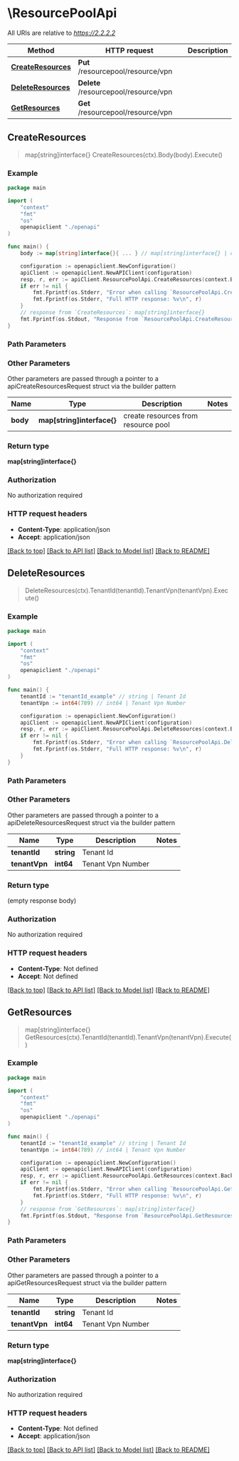 # \ResourcePoolApi

All URIs are relative to *https://2.2.2.2*

Method | HTTP request | Description
------------- | ------------- | -------------
[**CreateResources**](ResourcePoolApi.md#CreateResources) | **Put** /resourcepool/resource/vpn | 
[**DeleteResources**](ResourcePoolApi.md#DeleteResources) | **Delete** /resourcepool/resource/vpn | 
[**GetResources**](ResourcePoolApi.md#GetResources) | **Get** /resourcepool/resource/vpn | 



## CreateResources

> map[string]interface{} CreateResources(ctx).Body(body).Execute()





### Example

```go
package main

import (
    "context"
    "fmt"
    "os"
    openapiclient "./openapi"
)

func main() {
    body := map[string]interface{}{ ... } // map[string]interface{} | create resources from resource pool (optional)

    configuration := openapiclient.NewConfiguration()
    apiClient := openapiclient.NewAPIClient(configuration)
    resp, r, err := apiClient.ResourcePoolApi.CreateResources(context.Background()).Body(body).Execute()
    if err != nil {
        fmt.Fprintf(os.Stderr, "Error when calling `ResourcePoolApi.CreateResources``: %v\n", err)
        fmt.Fprintf(os.Stderr, "Full HTTP response: %v\n", r)
    }
    // response from `CreateResources`: map[string]interface{}
    fmt.Fprintf(os.Stdout, "Response from `ResourcePoolApi.CreateResources`: %v\n", resp)
}
```

### Path Parameters



### Other Parameters

Other parameters are passed through a pointer to a apiCreateResourcesRequest struct via the builder pattern


Name | Type | Description  | Notes
------------- | ------------- | ------------- | -------------
 **body** | **map[string]interface{}** | create resources from resource pool | 

### Return type

**map[string]interface{}**

### Authorization

No authorization required

### HTTP request headers

- **Content-Type**: application/json
- **Accept**: application/json

[[Back to top]](#) [[Back to API list]](../README.md#documentation-for-api-endpoints)
[[Back to Model list]](../README.md#documentation-for-models)
[[Back to README]](../README.md)


## DeleteResources

> DeleteResources(ctx).TenantId(tenantId).TenantVpn(tenantVpn).Execute()





### Example

```go
package main

import (
    "context"
    "fmt"
    "os"
    openapiclient "./openapi"
)

func main() {
    tenantId := "tenantId_example" // string | Tenant Id
    tenantVpn := int64(789) // int64 | Tenant Vpn Number

    configuration := openapiclient.NewConfiguration()
    apiClient := openapiclient.NewAPIClient(configuration)
    resp, r, err := apiClient.ResourcePoolApi.DeleteResources(context.Background()).TenantId(tenantId).TenantVpn(tenantVpn).Execute()
    if err != nil {
        fmt.Fprintf(os.Stderr, "Error when calling `ResourcePoolApi.DeleteResources``: %v\n", err)
        fmt.Fprintf(os.Stderr, "Full HTTP response: %v\n", r)
    }
}
```

### Path Parameters



### Other Parameters

Other parameters are passed through a pointer to a apiDeleteResourcesRequest struct via the builder pattern


Name | Type | Description  | Notes
------------- | ------------- | ------------- | -------------
 **tenantId** | **string** | Tenant Id | 
 **tenantVpn** | **int64** | Tenant Vpn Number | 

### Return type

 (empty response body)

### Authorization

No authorization required

### HTTP request headers

- **Content-Type**: Not defined
- **Accept**: Not defined

[[Back to top]](#) [[Back to API list]](../README.md#documentation-for-api-endpoints)
[[Back to Model list]](../README.md#documentation-for-models)
[[Back to README]](../README.md)


## GetResources

> map[string]interface{} GetResources(ctx).TenantId(tenantId).TenantVpn(tenantVpn).Execute()





### Example

```go
package main

import (
    "context"
    "fmt"
    "os"
    openapiclient "./openapi"
)

func main() {
    tenantId := "tenantId_example" // string | Tenant Id
    tenantVpn := int64(789) // int64 | Tenant Vpn Number

    configuration := openapiclient.NewConfiguration()
    apiClient := openapiclient.NewAPIClient(configuration)
    resp, r, err := apiClient.ResourcePoolApi.GetResources(context.Background()).TenantId(tenantId).TenantVpn(tenantVpn).Execute()
    if err != nil {
        fmt.Fprintf(os.Stderr, "Error when calling `ResourcePoolApi.GetResources``: %v\n", err)
        fmt.Fprintf(os.Stderr, "Full HTTP response: %v\n", r)
    }
    // response from `GetResources`: map[string]interface{}
    fmt.Fprintf(os.Stdout, "Response from `ResourcePoolApi.GetResources`: %v\n", resp)
}
```

### Path Parameters



### Other Parameters

Other parameters are passed through a pointer to a apiGetResourcesRequest struct via the builder pattern


Name | Type | Description  | Notes
------------- | ------------- | ------------- | -------------
 **tenantId** | **string** | Tenant Id | 
 **tenantVpn** | **int64** | Tenant Vpn Number | 

### Return type

**map[string]interface{}**

### Authorization

No authorization required

### HTTP request headers

- **Content-Type**: Not defined
- **Accept**: application/json

[[Back to top]](#) [[Back to API list]](../README.md#documentation-for-api-endpoints)
[[Back to Model list]](../README.md#documentation-for-models)
[[Back to README]](../README.md)

